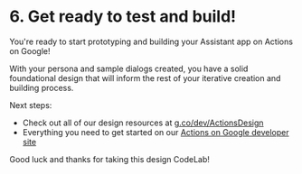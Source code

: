 # 6. Get ready to test and build!

You're ready to start prototyping and building your Assistant app on Actions on Google!

With your persona and sample dialogs created, you have a solid foundational design that will inform the rest of your iterative creation and building process.

Next steps:

*   Check out all of our design resources at [g.co/dev/ActionsDesign](http://g.co/dev/ActionsDesign)
*   Everything you need to get started on our [Actions on Google developer site](https://developers.google.com/actions/)

Good luck and thanks for taking this design CodeLab!